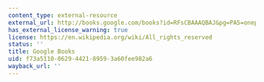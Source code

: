 ```yaml
---
content_type: external-resource
external_url: http://books.google.com/books?id=RFsCBAAAQBAJ&pg=PA5=onepage
has_external_license_warning: true
license: https://en.wikipedia.org/wiki/All_rights_reserved
status: ''
title: Google Books
uid: f73a5110-0629-4421-8959-3a60fee982a6
wayback_url: ''
---
```

